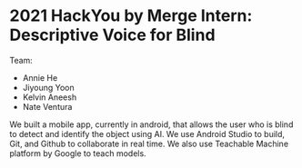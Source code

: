 # 2021 HackYou by Merge Intern: Descriptive Voice for Blind #
Team:
* Annie He
* Jiyoung Yoon
* Kelvin Aneesh
* Nate Ventura

We built a mobile app, currently in android, that allows the user who is blind to detect and identify the object using AI. We use Android Studio to build, Git, and Github to collaborate in real time. We also use Teachable Machine platform by Google to teach models. 
